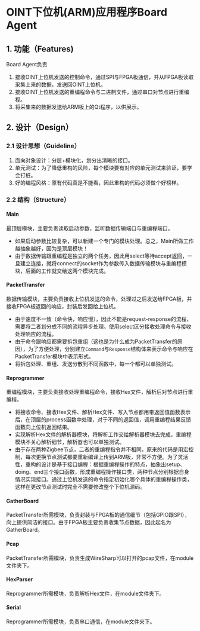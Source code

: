 OINT下位机(ARM)应用程序Board Agent
==================================

## 1. 功能（Features)

Board Agent负责

1. 接收OINT上位机发送的控制命令，通过SPI与FPGA板通信，并从FPGA板读取采集上来的数据，发送回OINT上位机。
2. 接收OINT上位机发送的重编程命令与二进制文件，通过串口对节点进行重编程。
3. 将采集来的数据发送给ARM板上的Qt程序，以供展示。

## 2. 设计（Design）

### 2.1 设计思想（Guideline）

1. 面向对象设计：分层+模块化，划分出清晰的接口。
2. 单元测试：为了降低重构的风险，每个模块要有对应的单元测试来验证，要学会打桩。
3. 好的编程风格：原有代码真是不能看，因此重构的代码必须做个好榜样。

### 2.2 结构（Structure）

#### Main

最顶层模块，主要负责读取启动参数，监听数据传输端口与重编程端口。

- 如果启动参数比较复杂，可以新建一个专门的模块处理。总之，Main所做工作越抽象越好，因为是顶层模块！
- 由于数据传输跟重编程是独立的两个任务，因此用select等待accept返回，一旦建立连接，就将connect的socket作为参数传入数据传输模块与重编程模块，后面的工作就交给这两个模块完成。

#### PacketTransfer

数据传输模块，主要负责接收上位机发送的命令，处理过之后发送给FPGA板，并接收FPGA板返回的响应，封装后发回给上位机。

- 由于速度不一致（命令快，响应慢），因此不能是request-response的流程，需要将二者划分成不同的流程异步处理。使用select区分接收处理命令与接收处理响应的流程。
- 由于命令跟响应都需要拆包重组（这也是为什么成为PacketTransfer的原因），为了方便处理，分别建立`Command`与`Response`结构体来表示命令与响应在PacketTransfer模块中表示形式。
- 将拆包处理、重组、发送分散到不同函数中，每一个都可以单独测试。

#### Reprogrammer

重编程模块，主要负责接收处理重编程命令，接收Hex文件，解析后对节点进行重编程。

- 将接收命令、接收Hex文件、解析Hex文件、写入节点都用带返回值函数表示后，在顶层的process函数中处理，对于不同的返回值，调用重编程结果反馈函数向上位机返回结果。
- 实现解析Hex文件的解析器模块，将解析工作交给解析器模块去完成，重编程模块不关心解析细节，解析器也可以单独测试。
- 由于存在两种Zigbee节点，二者的重编程指令并不相同，原来的代码是用宏控制，每次更换节点测试都要重新编译上传到ARM板，非常不方便。为了灵活性，重构的设计是基于接口编程：根据重编程操作的特点，抽象出setup、doing、end三个接口函数，形成重编程操作接口类，两种节点分别根据自身情况实现接口。通过上位机发送的命令指定初始化哪个具体的重编程操作类，这样在更改节点测试时完全不需要修改整个下位机源码。

#### GatherBoard

PacketTransfer所需模块，负责封装与FPGA板的通信细节（包括GPIO跟SPI），向上提供简洁的接口。由于FPGA板主要负责收集节点数据，因此起名为GatherBoard。

#### Pcap

PacketTransfer所需模块，负责生成WireSharp可以打开的pcap文件，在module文件夹下。

#### HexParser

Reprogrammer所需模块，负责解析Hex文件，在module文件夹下。

#### Serial

Reprogrammer所需模块，负责串口通信，在module文件夹下。

